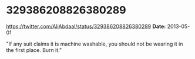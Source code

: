 # 329386208826380289
https://twitter.com/AliAbdaal/status/329386208826380289
**Date:** 2013-05-01

"If any suit claims it is machine washable, you should not be wearing it in the first place. Burn it."

